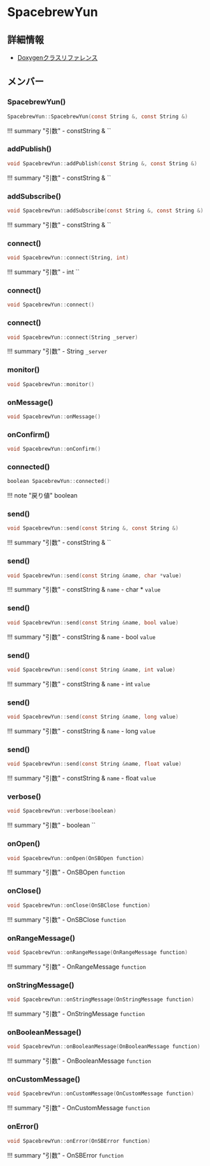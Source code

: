 # SpacebrewYun



## 詳細情報

- [Doxygenクラスリファレンス](https://lang-ship.com/reference/Arduino/latest/class_spacebrew_yun.html)

## メンバー















### SpacebrewYun()



```c
SpacebrewYun::SpacebrewYun(const String &, const String &)
```

!!! summary "引数"
	- constString & `` 



### addPublish()



```c
void SpacebrewYun::addPublish(const String &, const String &)
```

!!! summary "引数"
	- constString & `` 



### addSubscribe()



```c
void SpacebrewYun::addSubscribe(const String &, const String &)
```

!!! summary "引数"
	- constString & `` 



### connect()



```c
void SpacebrewYun::connect(String, int)
```

!!! summary "引数"
	- int `` 



### connect()



```c
void SpacebrewYun::connect()
```



### connect()



```c
void SpacebrewYun::connect(String _server)
```

!!! summary "引数"
	- String `_server` 



### monitor()



```c
void SpacebrewYun::monitor()
```



### onMessage()



```c
void SpacebrewYun::onMessage()
```



### onConfirm()



```c
void SpacebrewYun::onConfirm()
```



### connected()



```c
boolean SpacebrewYun::connected()
```

!!! note "戻り値"
	boolean



### send()



```c
void SpacebrewYun::send(const String &, const String &)
```

!!! summary "引数"
	- constString & `` 



### send()



```c
void SpacebrewYun::send(const String &name, char *value)
```

!!! summary "引数"
	- constString & `name` 
	- char * `value` 



### send()



```c
void SpacebrewYun::send(const String &name, bool value)
```

!!! summary "引数"
	- constString & `name` 
	- bool `value` 



### send()



```c
void SpacebrewYun::send(const String &name, int value)
```

!!! summary "引数"
	- constString & `name` 
	- int `value` 



### send()



```c
void SpacebrewYun::send(const String &name, long value)
```

!!! summary "引数"
	- constString & `name` 
	- long `value` 



### send()



```c
void SpacebrewYun::send(const String &name, float value)
```

!!! summary "引数"
	- constString & `name` 
	- float `value` 



### verbose()



```c
void SpacebrewYun::verbose(boolean)
```

!!! summary "引数"
	- boolean `` 



### onOpen()



```c
void SpacebrewYun::onOpen(OnSBOpen function)
```

!!! summary "引数"
	- OnSBOpen `function` 



### onClose()



```c
void SpacebrewYun::onClose(OnSBClose function)
```

!!! summary "引数"
	- OnSBClose `function` 



### onRangeMessage()



```c
void SpacebrewYun::onRangeMessage(OnRangeMessage function)
```

!!! summary "引数"
	- OnRangeMessage `function` 



### onStringMessage()



```c
void SpacebrewYun::onStringMessage(OnStringMessage function)
```

!!! summary "引数"
	- OnStringMessage `function` 



### onBooleanMessage()



```c
void SpacebrewYun::onBooleanMessage(OnBooleanMessage function)
```

!!! summary "引数"
	- OnBooleanMessage `function` 



### onCustomMessage()



```c
void SpacebrewYun::onCustomMessage(OnCustomMessage function)
```

!!! summary "引数"
	- OnCustomMessage `function` 



### onError()



```c
void SpacebrewYun::onError(OnSBError function)
```

!!! summary "引数"
	- OnSBError `function` 



